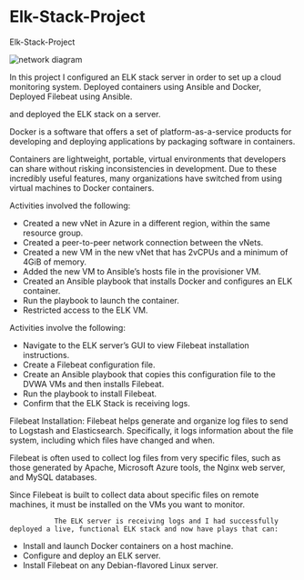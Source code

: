 # Elk-Stack-Project
Elk-Stack-Project


![network diagram](https://user-images.githubusercontent.com/88988729/146433056-65a4123b-4af7-45ad-9c7d-0aba4087e145.PNG)

In this project I configured an ELK stack server in order to set up a cloud monitoring system. Deployed containers using Ansible and Docker, Deployed Filebeat using Ansible.

and deployed the ELK stack on a server.


Docker is a software that offers a set of platform-as-a-service products for developing and deploying applications by packaging software in containers.

Containers are lightweight, portable, virtual environments that developers can share without risking inconsistencies in development. Due to these incredibly useful features, many organizations have switched from using virtual machines to Docker containers.

Activities involved the following:

* Created a new vNet in Azure in a different region, within the same resource group.
* Created a peer-to-peer network connection between the vNets.
* Created a new VM in the new vNet that has 2vCPUs and a minimum of 4GiB of memory.
* Added the new VM to Ansible’s hosts file in the provisioner VM.
* Created an Ansible playbook that installs Docker and configures an ELK container.
* Run the playbook to launch the container.
* Restricted access to the ELK VM.

Activities involve the following:

* Navigate to the ELK server’s GUI to view Filebeat installation instructions.
* Create a Filebeat configuration file.
* Create an Ansible playbook that copies this configuration file to the DVWA VMs and then installs Filebeat.
* Run the playbook to install Filebeat.
* Confirm that the ELK Stack is receiving logs.

Filebeat Installation:
Filebeat helps generate and organize log files to send to Logstash and Elasticsearch. Specifically, it logs information about the file system, including which files have changed and when.

Filebeat is often used to collect log files from very specific files, such as those generated by Apache, Microsoft Azure tools, the Nginx web server, and MySQL databases.

Since Filebeat is built to collect data about specific files on remote machines, it must be installed on the VMs you want to monitor.

               The ELK server is receiving logs and I had successfully deployed a live, functional ELK stack and now have plays that can:

* Install and launch Docker containers on a host machine.
* Configure and deploy an ELK server.
* Install Filebeat on any Debian-flavored Linux server.

